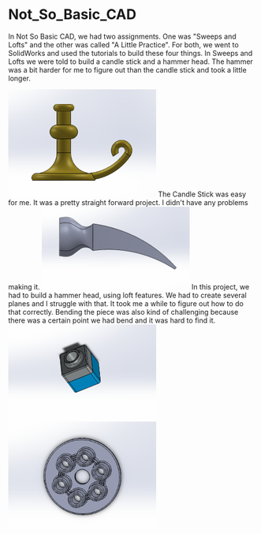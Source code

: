 # Not_So_Basic_CAD

In Not So Basic CAD, we had two assignments. One was "Sweeps and Lofts" and the other was called "A Little Practice". For both, we went to SolidWorks and used the tutorials to build these four things. In Sweeps and Lofts we were told to build a candle stick and a hammer head. The hammer was a bit harder for me to figure out than the candle stick and took a little longer. 


<img src="NSBpics/candlepicture.PNG" width="300" >
The Candle Stick was easy for me. It was a pretty straight forward project. I didn't have any problems making it. 

<img src="NSBpics/loftpicture.PNG" width="300" >
In this project, we had to build a hammer head, using loft features. We had to create several planes and I struggle with that. It took me a while to figure out how to do that correctly. Bending the piece was also kind of challenging because there was a certain point we had bend and it was hard to find it. 

<img src="NSBpics/tutorpicture.PNG" width="300" >


<img src="NSBpics/pressureplate.PNG" width="300" >



